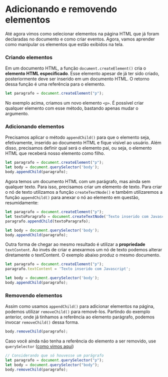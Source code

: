 # Adicionando e removendo elementos

Até agora vimos como selecionar elementos na página HTML que já foram declaradas no documento e como criar eventos. Agora, vamos aprender como manipular os elementos que estão exibidos na tela.

### Criando elementos

Em um documento HTML, a função `document.createElement()` cria o **elemento HTML especificado**. Esse elemento apesar de já ter sido criado, posteriormente deve ser inserido em um documento HTML. O retorno dessa função é uma referência para o elemento.

```javascript
let paragrafo = document.createElement("p");
```

No exemplo acima, criamos um novo elemento `<p>`. É possível criar qualquer elemento com esse método, bastando apenas mudar o argumento.

### Adicionando elementos

Precisamos aplicar o método `appendChild()` para que o elemento seja, efetivamente, inserido ao documento HTML e fique visível ao usuário. Além disso, precisamos definir qual será o elemento pai, ou seja, o elemento HTML que receberá nosso elemento como filho.

```javascript
let paragrafo = document.createElement("p");
let body = document.querySelector('body');
body.appendChild(paragrafo);
```

Agora temos um documento HTML com um parágrafo, mas ainda sem qualquer texto. Para isso, precisamos criar um elemento de texto. Para criar o nó de texto utilizamos a função `createTextNode()` e também utilizaremos a função `appendChild()` para anexar o nó ao elemento em questão, resumidamente:

```javascript
let paragrafo = document.createElement("p");
let textoParagrafo = document.createTextNode('Texto inserido com Javascript');
paragrafo.appendChild(textoParagrafo);

let body = document.querySelector('body');
body.appendChild(paragrafo);
```

Outra forma de chegar ao mesmo resultado é utilizar a **propriedade** `textContent`. Ao invés de criar e anexarmos um nó de texto podemos alterar diretamente o textContent. O exemplo abaixo produz o mesmo documento.

```javascript
let paragrafo = document.createElement("p");
paragrafo.textContent = 'Texto inserido com Javascript';

let body = document.querySelector('body');
body.appendChild(paragrafo);
```

### Removendo elementos

Assim como usamos `appendChild()` para adicionar elementos na página, podemos utilizar `removeChild()` para removê-los. Partindo do exemplo anterior, onde já tinhamos a referência ao elemento parágrafo, podemos invocar `removeChild()` dessa forma.

```javascript
body.removeChild(paragrafo);
```

Caso você ainda não tenha a referência do elemento a ser removido, use `querySelector` \([como vimos aqui](dom-document-object-model.md#selecionando-elementos-do-document)\)

```javascript
// Considerando que só houvesse um parágrafo
let paragrafo = document.querySelector("p");
let body = document.querySelector("body");
body.removeChild(paragrafo);
```

